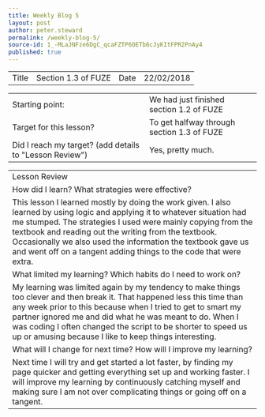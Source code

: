 ```yaml
---
title: Weekly Blog 5
layout: post
author: peter.steward
permalink: /weekly-blog-5/
source-id: 1_-MLaJNFze6DgC_qcaFZTP6OETb6cJyKItFPR2PnAy4
published: true
---
```

<table>
  <tr>
    <td>Title</td>
    <td>Section 1.3 of FUZE</td>
    <td>Date</td>
    <td>22/02/2018</td>
  </tr>
</table>


<table>
  <tr>
    <td>Starting point:</td>
    <td>We had just finished section 1.2 of FUZE</td>
  </tr>
  <tr>
    <td>Target for this lesson?</td>
    <td>To get halfway through section 1.3 of FUZE  </td>
  </tr>
  <tr>
    <td>Did I reach my target? 
(add details to "Lesson Review")</td>
    <td> Yes, pretty much.</td>
  </tr>
</table>


<table>
  <tr>
    <td>Lesson Review</td>
  </tr>
  <tr>
    <td>How did I learn? What strategies were effective? </td>
  </tr>
  <tr>
    <td>This lesson I learned mostly by doing the work given. I also learned by using logic and applying it to whatever situation had me stumped. The strategies I used were mainly copying from the textbook and reading out the writing from the textbook. Occasionally we also used the information the textbook gave us and went off on a tangent adding things to the code that were extra.</td>
  </tr>
  <tr>
    <td>What limited my learning? Which habits do I need to work on? </td>
  </tr>
  <tr>
    <td>My learning was limited again by my tendency to make things too clever and then break it. That happened less this time than any week prior to this because when I tried to get to smart my partner ignored me and did what he was meant to do. When I was coding I often changed the script to be shorter to speed us up or amusing because I like to keep things interesting. </td>
  </tr>
  <tr>
    <td>What will I change for next time? How will I improve my learning?</td>
  </tr>
  <tr>
    <td>Next time I will try and get started a lot faster, by finding my page quicker and getting everything set up and working faster. I will improve my learning by continuously catching myself and making sure I am not over complicating things or going off on a tangent.   </td>
  </tr>
</table>


